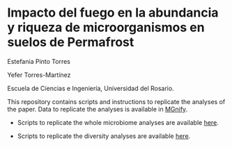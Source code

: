 # Impacto del fuego en la abundancia y riqueza de microorganismos en suelos de Permafrost

Estefania Pinto Torres

Yefer Torres-Martínez

Escuela de Ciencias e Ingeniería, Universidad del Rosario.


This repository contains scripts and instructions to replicate the analyses of the paper.
Data to replicate the analyses is available in [MGnify](https://www.ebi.ac.uk/metagenomics/studies/MGYS00003860#overview).

* Scripts to replicate the whole microbiome analyses are available [here](https://github.com/Yef05/Proyecto-Bioinform-tica/wiki/1.-Sequence-processing).

* Scripts to replicate the diversity analyses are available [here](https://github.com/Yef05/Proyecto-Bioinform-tica/wiki/2.-Diversity-analyses).

